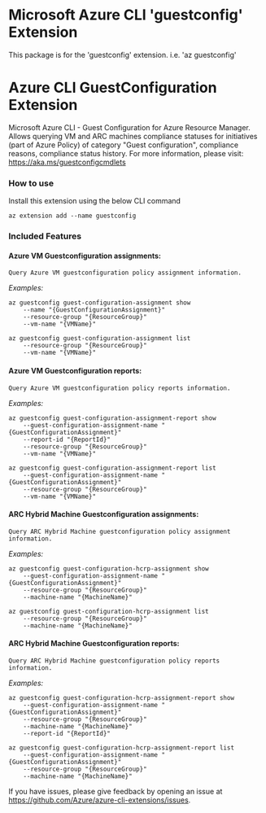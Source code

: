 Microsoft Azure CLI 'guestconfig' Extension
==========================================

This package is for the 'guestconfig' extension.
i.e. 'az guestconfig'

# Azure CLI GuestConfiguration Extension #
Microsoft Azure CLI - Guest Configuration for Azure Resource Manager. Allows querying VM and ARC machines compliance statuses for initiatives (part of Azure Policy) of category "Guest configuration", compliance reasons, compliance status history. For more information, please visit: https://aka.ms/guestconfigcmdlets

### How to use ###
Install this extension using the below CLI command
```
az extension add --name guestconfig
```

### Included Features

#### Azure VM Guestconfiguration assignments:
    Query Azure VM guestconfiguration policy assignment information.

*Examples:*
```
az guestconfig guest-configuration-assignment show
    --name "{GuestConfigurationAssignment}"
    --resource-group "{ResourceGroup}"
    --vm-name "{VMName}"
```

```
az guestconfig guest-configuration-assignment list
    --resource-group "{ResourceGroup}"
    --vm-name "{VMName}"
```

#### Azure VM Guestconfiguration reports:
    Query Azure VM guestconfiguration policy reports information.

*Examples:*
```
az guestconfig guest-configuration-assignment-report show
    --guest-configuration-assignment-name "{GuestConfigurationAssignment}"
    --report-id "{ReportId}"
    --resource-group "{ResourceGroup}"
    --vm-name "{VMName}"
```

```
az guestconfig guest-configuration-assignment-report list
    --guest-configuration-assignment-name "{GuestConfigurationAssignment}"
    --resource-group "{ResourceGroup}"
    --vm-name "{VMName}"
```

#### ARC Hybrid Machine Guestconfiguration assignments:
    Query ARC Hybrid Machine guestconfiguration policy assignment information.

*Examples:*
```
az guestconfig guest-configuration-hcrp-assignment show
    --guest-configuration-assignment-name "{GuestConfigurationAssignment}"
    --resource-group "{ResourceGroup}"
    --machine-name "{MachineName}"
```

```
az guestconfig guest-configuration-hcrp-assignment list
    --resource-group "{ResourceGroup}"
    --machine-name "{MachineName}"
```

#### ARC Hybrid Machine Guestconfiguration reports:
    Query ARC Hybrid Machine guestconfiguration policy reports information.

*Examples:*
```
az guestconfig guest-configuration-hcrp-assignment-report show
    --guest-configuration-assignment-name "{GuestConfigurationAssignment}"
    --resource-group "{ResourceGroup}"
    --machine-name "{MachineName}"
    --report-id "{ReportId}"
```

```
az guestconfig guest-configuration-hcrp-assignment-report list
    --guest-configuration-assignment-name "{GuestConfigurationAssignment}"
    --resource-group "{ResourceGroup}"
    --machine-name "{MachineName}"
```

If you have issues, please give feedback by opening an issue at https://github.com/Azure/azure-cli-extensions/issues.